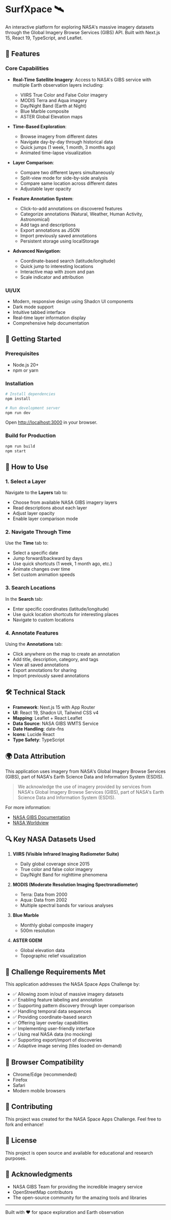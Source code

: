 # SurfXpace 🛰️

An interactive platform for exploring NASA's massive imagery datasets through the Global Imagery Browse Services (GIBS) API. Built with Next.js 15, React 19, TypeScript, and Leaflet.

## 🌟 Features

### Core Capabilities

- **Real-Time Satellite Imagery**: Access to NASA's GIBS service with multiple Earth observation layers including:

  - VIIRS True Color and False Color imagery
  - MODIS Terra and Aqua imagery
  - Day/Night Band (Earth at Night)
  - Blue Marble composite
  - ASTER Global Elevation maps

- **Time-Based Exploration**:

  - Browse imagery from different dates
  - Navigate day-by-day through historical data
  - Quick jumps (1 week, 1 month, 3 months ago)
  - Animated time-lapse visualization

- **Layer Comparison**:

  - Compare two different layers simultaneously
  - Split-view mode for side-by-side analysis
  - Compare same location across different dates
  - Adjustable layer opacity

- **Feature Annotation System**:

  - Click-to-add annotations on discovered features
  - Categorize annotations (Natural, Weather, Human Activity, Astronomical)
  - Add tags and descriptions
  - Export annotations as JSON
  - Import previously saved annotations
  - Persistent storage using localStorage

- **Advanced Navigation**:
  - Coordinate-based search (latitude/longitude)
  - Quick jump to interesting locations
  - Interactive map with zoom and pan
  - Scale indicator and attribution

### UI/UX

- Modern, responsive design using Shadcn UI components
- Dark mode support
- Intuitive tabbed interface
- Real-time layer information display
- Comprehensive help documentation

## 🚀 Getting Started

### Prerequisites

- Node.js 20+
- npm or yarn

### Installation

```bash
# Install dependencies
npm install

# Run development server
npm run dev
```

Open [http://localhost:3000](http://localhost:3000) in your browser.

### Build for Production

```bash
npm run build
npm start
```

## 📖 How to Use

### 1. Select a Layer

Navigate to the **Layers** tab to:

- Choose from available NASA GIBS imagery layers
- Read descriptions about each layer
- Adjust layer opacity
- Enable layer comparison mode

### 2. Navigate Through Time

Use the **Time** tab to:

- Select a specific date
- Jump forward/backward by days
- Use quick shortcuts (1 week, 1 month ago, etc.)
- Animate changes over time
- Set custom animation speeds

### 3. Search Locations

In the **Search** tab:

- Enter specific coordinates (latitude/longitude)
- Use quick location shortcuts for interesting places
- Navigate to custom locations

### 4. Annotate Features

Using the **Annotations** tab:

- Click anywhere on the map to create an annotation
- Add title, description, category, and tags
- View all saved annotations
- Export annotations for sharing
- Import previously saved annotations

## 🛠️ Technical Stack

- **Framework**: Next.js 15 with App Router
- **UI**: React 19, Shadcn UI, Tailwind CSS v4
- **Mapping**: Leaflet + React Leaflet
- **Data Source**: NASA GIBS WMTS Service
- **Date Handling**: date-fns
- **Icons**: Lucide React
- **Type Safety**: TypeScript

## 🌍 Data Attribution

This application uses imagery from NASA's Global Imagery Browse Services (GIBS), part of NASA's Earth Science Data and Information System (ESDIS).

> We acknowledge the use of imagery provided by services from NASA's Global Imagery Browse Services (GIBS), part of NASA's Earth Science Data and Information System (ESDIS).

For more information:

- [NASA GIBS Documentation](https://nasa-gibs.github.io/gibs-api-docs/)
- [NASA Worldview](https://worldview.earthdata.nasa.gov/)

## 🔍 Key NASA Datasets Used

1. **VIIRS (Visible Infrared Imaging Radiometer Suite)**

   - Daily global coverage since 2015
   - True color and false color imagery
   - Day/Night Band for nighttime phenomena

2. **MODIS (Moderate Resolution Imaging Spectroradiometer)**

   - Terra: Data from 2000
   - Aqua: Data from 2002
   - Multiple spectral bands for various analyses

3. **Blue Marble**

   - Monthly global composite imagery
   - 500m resolution

4. **ASTER GDEM**
   - Global elevation data
   - Topographic relief visualization

## 🎯 Challenge Requirements Met

This application addresses the NASA Space Apps Challenge by:

- ✅ Allowing zoom in/out of massive imagery datasets
- ✅ Enabling feature labeling and annotation
- ✅ Supporting pattern discovery through layer comparison
- ✅ Handling temporal data sequences
- ✅ Providing coordinate-based search
- ✅ Offering layer overlay capabilities
- ✅ Implementing user-friendly interface
- ✅ Using real NASA data (no mocking)
- ✅ Supporting export/import of discoveries
- ✅ Adaptive image serving (tiles loaded on-demand)

## 📱 Browser Compatibility

- Chrome/Edge (recommended)
- Firefox
- Safari
- Modern mobile browsers

## 🤝 Contributing

This project was created for the NASA Space Apps Challenge. Feel free to fork and enhance!

## 📄 License

This project is open source and available for educational and research purposes.

## 🙏 Acknowledgments

- NASA GIBS Team for providing the incredible imagery service
- OpenStreetMap contributors
- The open-source community for the amazing tools and libraries

---

Built with ❤️ for space exploration and Earth observation
